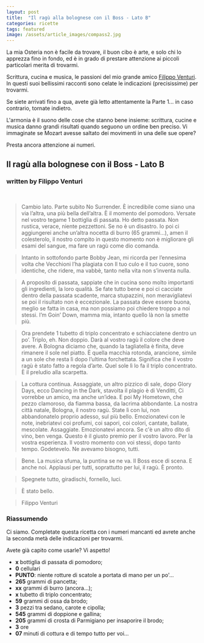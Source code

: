 ```yaml
---
layout: post
title:  "Il ragù alla bolognese con il Boss - Lato B"
categories: ricette
tags: featured
image: /assets/article_images/compass2.jpg
---
```



La mia Osteria non è facile da trovare, il buon cibo è arte, e solo chi lo apprezza fino in fondo, ed è in grado di prestare attenzione ai piccoli particolari merita di trovarmi.

Scrittura, cucina e musica, le passioni del mio grande amico [Filippo Venturi](http://www.filippoossolaventuri.it/). In questi suoi bellissimi racconti sono celate le indicazioni (precisissime) per trovarmi.

Se siete arrivati fino a qua, avete già letto attentamente la Parte 1... in caso contrario, tornate indietro. 

L'armonia è il suono delle cose che stanno bene insieme: scrittura, cucine e musica danno grandi risultati quando seguono un ordine ben preciso.
Vi immaginate se Mozart avesse saltato dei movimenti in una delle sue opere?

Presta ancora attenzione ai numeri.



## Il ragù alla bolognese con il Boss - Lato B
### written by Filippo Venturi

<br/>

>Cambio lato. Parte subito No Surrender. È incredibile come siano una via l’altra, una più bella dell’altra. È il momento del pomodoro. Versate nel vostro tegame 1 bottiglia di passata. Ho detto passata. Non rustica, verace, niente pezzettoni. Se no è un disastro. Io poi ci aggiungerei anche un’altra nocetta di burro (65 grammi…), amen il colesterolo, il nostro compito in questo momento non è migliorare gli esami del sangue, ma fare un ragù come dio comanda. 

>Intanto in sottofondo parte Bobby Jean, mi ricorda per l’ennesima volta che Vecchioni l’ha plagiata con Il tuo culo e il tuo cuore, sono identiche, che ridere, ma vabbè, tanto nella vita non s’inventa nulla.  

>A proposito di passata, sappiate che in cucina sono molto importanti gli ingredienti, la loro qualità. Se fate tutto bene e poi ci cacciate dentro della passata scadente, marca stupazzini, non meravigliatevi se poi il risultato non è eccezionale. La passata deve essere buona, meglio se fatta in casa, ma non possiamo poi chiedere troppo a noi stessi. I’m Goin’ Down, mamma mia, intanto quello là non la smette più. 

>Ora prendete 1 tubetto di triplo concentrato e schiacciatene dentro un po’. Triplo, eh. Non doppio. Darà al vostro ragù il colore che deve avere. A Bologna diciamo che, quando la tagliatella è finita, deve rimanere il sole nel piatto. È quella macchia rotonda, arancione, simile a un sole che resta lì dopo l’ultima forchettata. Significa che il vostro ragù è stato fatto a regola d’arte. Quel sole lì lo fa il triplo concentrato. È il preludio alla scarpetta. 

>La cottura continua. Assaggiate, un altro pizzico di sale, dopo Glory Days, ecco Dancing in the Dark, stavolta il plagio è di Venditti, Ci vorrebbe un amico, ma anche un’idea. E poi My Hometown, che pezzo clamoroso, da fiamma bassa, da lacrima abbondante. La nostra città natale, Bologna, il nostro ragù. State lì con lui, non abbandonatelo proprio adesso, sul più bello. Emozionatevi con le note, inebriatevi coi profumi, coi sapori, coi colori, cantate, ballate, mescolate. Assaggiate. Emozionatevi ancora. Se c'è un altro dito di vino, ben venga. Questo è il giusto premio per il vostro lavoro. Per la vostra esperienza. Il vostro momento con voi stessi, dopo tanto tempo. Godetevelo. Ne avevamo bisogno, tutti.

>Bene. La musica sfuma, la puntina se ne va. Il Boss esce di scena. E anche noi. Applausi per tutti, soprattutto per lui, il ragù. È pronto. 

>Spegnete tutto, giradischi, fornello, luci. 

>È stato bello.

>Filippo Venturi


### Riassumendo
Ci siamo. Completate questa ricetta con i numeri mancanti ed avrete anche la seconda metà delle indicazioni per trovarmi.

Avete già capito come usarle? Vi aspetto!

* **x** bottiglia di passata di pomodoro;
* **0** cellulari 
* **PUNTO**: niente rotture di scatole a portata di mano per un po'...
* **265** grammi di pancetta;
* **xx** grammi di burro (ancora…);
* **x** tubetto di triplo concentrato;
* **59** grammi di ossa da brodo;
* **3** pezzi tra sedano, carote e cipolla;
* **545** grammi di doppione e gallina;
* **205** grammi di crosta di Parmigiano per insaporire il brodo;
* **3** ore
* **07** minuti di cottura e di tempo tutto per voi…



